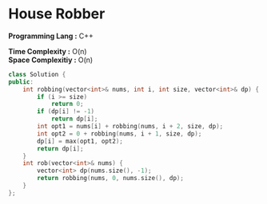 # House Robber

**Programming Lang :** C++

**Time Complexity :** O(n)  
**Space Complexitiy :** O(n)

```cpp
class Solution {
public:
    int robbing(vector<int>& nums, int i, int size, vector<int>& dp) {
        if (i >= size)
            return 0;
        if (dp[i] != -1)
            return dp[i];
        int opt1 = nums[i] + robbing(nums, i + 2, size, dp);
        int opt2 = 0 + robbing(nums, i + 1, size, dp);
        dp[i] = max(opt1, opt2);
        return dp[i];
    }
    int rob(vector<int>& nums) {
        vector<int> dp(nums.size(), -1);
        return robbing(nums, 0, nums.size(), dp);
    }
};
```
